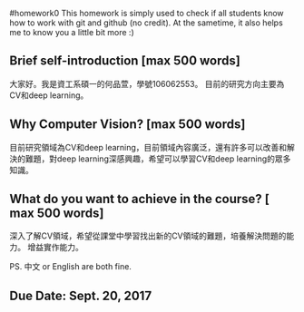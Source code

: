 #homework0
This homework is simply used to check if all students know how to work with git and github (no credit).
At the sametime, it also helps me to know you a little bit more :)

## Brief self-introduction [max 500 words]
大家好。我是資工系碩一的何品萱，學號106062553。
目前的研究方向主要為CV和deep learning。

## Why Computer Vision? [max 500 words]
目前研究領域為CV和deep learning，目前領域內容廣泛，還有許多可以改善和解決的難題，對deep learning深感興趣，希望可以學習CV和deep learning的眾多知識。

## What do you want to achieve in the course? [ max 500 words]

深入了解CV領域，希望從課堂中學習找出新的CV領域的難題，培養解決問題的能力。
增益實作能力。


PS. 中文 or English are both fine.

## Due Date: Sept. 20, 2017
